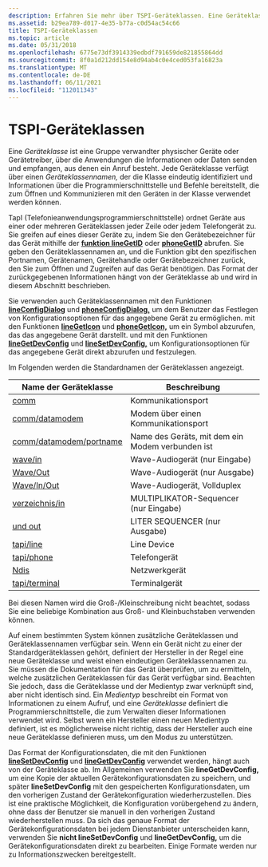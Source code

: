 ```yaml
---
description: Erfahren Sie mehr über TSPI-Geräteklassen. Eine Geräteklasse ist eine Gruppe von Geräten oder Gerätetreibern, über die Anwendungen Anrufinformationen oder Daten senden und empfangen.
ms.assetid: b29ea789-d017-4e35-b77a-c0d54ac54c66
title: TSPI-Geräteklassen
ms.topic: article
ms.date: 05/31/2018
ms.openlocfilehash: 6775e73df3914339edbdf791659de821855864dd
ms.sourcegitcommit: 8f0a1d212dd154e8d94ab4c0e4ced053fa16823a
ms.translationtype: MT
ms.contentlocale: de-DE
ms.lasthandoff: 06/11/2021
ms.locfileid: "112011343"
---
```

# <a name="tspi-device-classes"></a>TSPI-Geräteklassen

Eine *Geräteklasse* ist eine Gruppe verwandter physischer Geräte oder Gerätetreiber, über die Anwendungen die Informationen oder Daten senden und empfangen, aus denen ein Anruf besteht. Jede Geräteklasse verfügt über einen *Geräteklassennamen,* der die Klasse eindeutig identifiziert und Informationen über die Programmierschnittstelle und Befehle bereitstellt, die zum Öffnen und Kommunizieren mit den Geräten in der Klasse verwendet werden können.

TapI (Telefonieanwendungsprogrammierschnittstelle) ordnet Geräte aus einer oder mehreren Geräteklassen jeder Zeile oder jedem Telefongerät zu. Sie greifen auf eines dieser Geräte zu, indem Sie den Gerätebezeichner für das Gerät mithilfe der [**funktion lineGetID**](/windows/win32/api/tapi/nf-tapi-linegetid) oder [**phoneGetID**](/windows/win32/api/tapi/nf-tapi-phonegetid) abrufen. Sie geben den Geräteklassennamen an, und die Funktion gibt den spezifischen Portnamen, Gerätenamen, Gerätehandle oder Gerätebezeichner zurück, den Sie zum Öffnen und Zugreifen auf das Gerät benötigen. Das Format der zurückgegebenen Informationen hängt von der Geräteklasse ab und wird in diesem Abschnitt beschrieben.

Sie verwenden auch Geräteklassennamen mit den Funktionen [**lineConfigDialog**](/windows/win32/api/tapi/nf-tapi-lineconfigdialog) und [**phoneConfigDialog,**](/windows/win32/api/tapi/nf-tapi-phoneconfigdialog) um dem Benutzer das Festlegen von Konfigurationsoptionen für das angegebene Gerät zu ermöglichen. mit den Funktionen [**lineGetIcon**](/windows/win32/api/tapi/nf-tapi-linegeticon) und [**phoneGetIcon,**](/windows/win32/api/tapi/nf-tapi-phonegeticon) um ein Symbol abzurufen, das das angegebene Gerät darstellt. und mit den Funktionen [**lineGetDevConfig**](/windows/win32/api/tapi/nf-tapi-linegetdevconfig) und [**lineSetDevConfig,**](/windows/win32/api/tapi/nf-tapi-linesetdevconfig) um Konfigurationsoptionen für das angegebene Gerät direkt abzurufen und festzulegen.

Im Folgenden werden die Standardnamen der Geräteklassen angezeigt.



| Name der Geräteklasse                                       | Beschreibung                                      |
|---------------------------------------------------------|--------------------------------------------------|
| [comm](/previous-versions/windows/desktop/legacy/ms725177(v=vs.85))                                       | Kommunikationsport                              |
| [comm/datamodem](/previous-versions/windows/desktop/legacy/ms725178(v=vs.85))                   | Modem über einen Kommunikationsport              |
| [comm/datamodem/portname](/previous-versions/windows/desktop/legacy/ms725179(v=vs.85)) | Name des Geräts, mit dem ein Modem verbunden ist |
| [wave/in](/previous-versions/windows/desktop/legacy/ms725990(v=vs.85))                                 | Wave-Audiogerät (nur Eingabe)                   |
| [Wave/Out](/previous-versions/windows/desktop/legacy/ms725992(v=vs.85))                               | Wave-Audiogerät (nur Ausgabe)                  |
| [Wave/In/Out](/previous-versions/windows/desktop/legacy/ms725991(v=vs.85))                         | Wave-Audiogerät, Vollduplex                   |
| [verzeichnis/in](/previous-versions/windows/desktop/legacy/ms725244(v=vs.85))                                 | MULTIPLIKATOR-Sequencer (nur Eingabe)                      |
| [und out](/previous-versions/windows/desktop/legacy/ms725245(v=vs.85))                               | LITER SEQUENCER (nur Ausgabe)                     |
| [tapi/line](/previous-versions/windows/desktop/legacy/ms725511(v=vs.85))                             | Line Device                                      |
| [tapi/phone](/previous-versions/windows/desktop/legacy/ms725512(v=vs.85))                           | Telefongerät                                     |
| [Ndis](/previous-versions/windows/desktop/legacy/ms725247(v=vs.85))                                       | Netzwerkgerät                                   |
| [tapi/terminal](/previous-versions/windows/desktop/legacy/ms725515(v=vs.85))                     | Terminalgerät                                  |



 

Bei diesen Namen wird die Groß-/Kleinschreibung nicht beachtet, sodass Sie eine beliebige Kombination aus Groß- und Kleinbuchstaben verwenden können.

Auf einem bestimmten System können zusätzliche Geräteklassen und Geräteklassennamen verfügbar sein. Wenn ein Gerät nicht zu einer der Standardgeräteklassen gehört, definiert der Hersteller in der Regel eine neue Geräteklasse und weist einen eindeutigen Geräteklassennamen zu. Sie müssen die Dokumentation für das Gerät überprüfen, um zu ermitteln, welche zusätzlichen Geräteklassen für das Gerät verfügbar sind. Beachten Sie jedoch, dass die Geräteklasse und der Medientyp zwar verknüpft sind, aber nicht identisch sind. Ein *Medientyp* beschreibt ein Format von Informationen zu einem Aufruf, und eine *Geräteklasse* definiert die Programmierschnittstelle, die zum Verwalten dieser Informationen verwendet wird. Selbst wenn ein Hersteller einen neuen Medientyp definiert, ist es möglicherweise nicht richtig, dass der Hersteller auch eine neue Geräteklasse definieren muss, um den Modus zu unterstützen.

Das Format der Konfigurationsdaten, die mit den Funktionen [**lineSetDevConfig**](/windows/win32/api/tapi/nf-tapi-linesetdevconfig) und [**lineGetDevConfig**](/windows/win32/api/tapi/nf-tapi-linegetdevconfig) verwendet werden, hängt auch von der Geräteklasse ab. Im Allgemeinen verwenden Sie **lineGetDevConfig,** um eine Kopie der aktuellen Gerätekonfigurationsdaten zu speichern, und später **lineSetDevConfig** mit den gespeicherten Konfigurationsdaten, um den vorherigen Zustand der Gerätekonfiguration wiederherzustellen. Dies ist eine praktische Möglichkeit, die Konfiguration vorübergehend zu ändern, ohne dass der Benutzer sie manuell in den vorherigen Zustand wiederherstellen muss. Da sich das genaue Format der Gerätekonfigurationsdaten bei jedem Dienstanbieter unterscheiden kann, verwenden Sie **nicht lineSetDevConfig** und **lineGetDevConfig,** um die Gerätekonfigurationsdaten direkt zu bearbeiten. Einige Formate werden nur zu Informationszwecken bereitgestellt.

 

 
